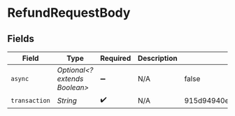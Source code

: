 # RefundRequestBody


## Fields

| Field                            | Type                             | Required                         | Description                      | Example                          |
| -------------------------------- | -------------------------------- | -------------------------------- | -------------------------------- | -------------------------------- |
| `async`                          | *Optional<? extends Boolean>*    | :heavy_minus_sign:               | N/A                              | false                            |
| `transaction`                    | *String*                         | :heavy_check_mark:               | N/A                              | 915d94940ea54c3a80cbfa328722f5a1 |